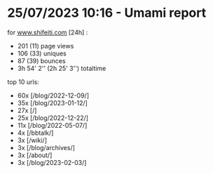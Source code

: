 # 25/07/2023 10:16 - Umami report
for www.shifeiti.com [24h] :

 - 201 (11) page views
 - 106 (33) uniques
 - 87 (39) bounces
 - 3h 54' 2'' (2h 25' 3'') totaltime


top 10 urls:
 - 60x [/blog/2022-12-09/]
 - 35x [/blog/2023-01-12/]
 - 27x [/]
 - 25x [/blog/2022-12-22/]
 - 11x [/blog/2022-05-07/]
 - 4x [/bbtalk/]
 - 3x [/wiki/]
 - 3x [/blog/archives/]
 - 3x [/about/]
 - 3x [/blog/2023-02-03/]


